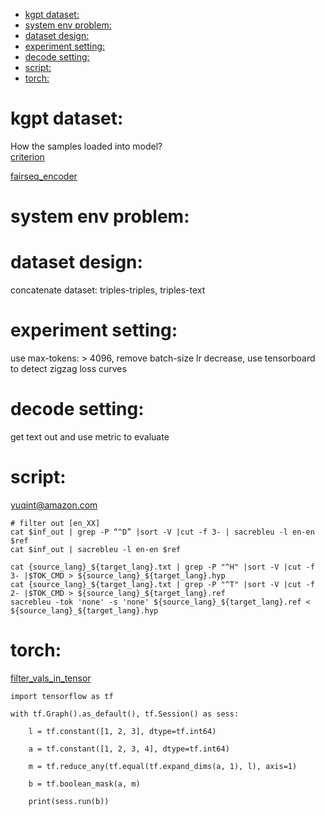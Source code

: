 - [kgpt dataset:](#kgpt-dataset)
- [system env problem:](#system-env-problem)
- [dataset design:](#dataset-design)
- [experiment setting:](#experiment-setting)
- [decode setting:](#decode-setting)
- [script:](#script)
- [torch:](#torch)

# kgpt dataset:
How the samples loaded into model? \
[criterion](https://github.com/pytorch/fairseq/blob/master/fairseq/criterions/label_smoothed_cross_entropy.py#L79)

[fairseq_encoder](https://github.com/pytorch/fairseq/blob/425c36eafff535fe7337f8bdd5ace22ebacc78cb/fairseq/models/fairseq_encoder.py#L43-L55)


# system env problem:

# dataset design:
concatenate dataset: triples-triples, triples-text

# experiment setting:
use max-tokens: > 4096, remove batch-size
lr decrease, 
use tensorboard to detect zigzag loss curves

# decode setting:
get text out and use metric to evaluate

# script:
yuqint@amazon.com
```
# filter out [en_XX]
cat $inf_out | grep -P “^D” |sort -V |cut -f 3- | sacrebleu -l en-en $ref
cat $inf_out | sacrebleu -l en-en $ref
```

```
cat {source_lang}_${target_lang}.txt | grep -P "^H" |sort -V |cut -f 3- |$TOK_CMD > ${source_lang}_${target_lang}.hyp
cat {source_lang}_${target_lang}.txt | grep -P "^T" |sort -V |cut -f 2- |$TOK_CMD > ${source_lang}_${target_lang}.ref
sacrebleu -tok 'none' -s 'none' ${source_lang}_${target_lang}.ref < ${source_lang}_${target_lang}.hyp

```

# torch:
[filter_vals_in_tensor](https://intellipaat.com/community/19982/filter-a-tensor-on-the-basis-of-a-python-list-in-tensorflow)
```
import tensorflow as tf

with tf.Graph().as_default(), tf.Session() as sess:

    l = tf.constant([1, 2, 3], dtype=tf.int64)

    a = tf.constant([1, 2, 3, 4], dtype=tf.int64)

    m = tf.reduce_any(tf.equal(tf.expand_dims(a, 1), l), axis=1)

    b = tf.boolean_mask(a, m)

    print(sess.run(b))

```
